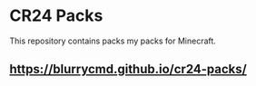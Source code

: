# CR24 Packs

This repository contains packs my packs for Minecraft.

## https://blurrycmd.github.io/cr24-packs/
